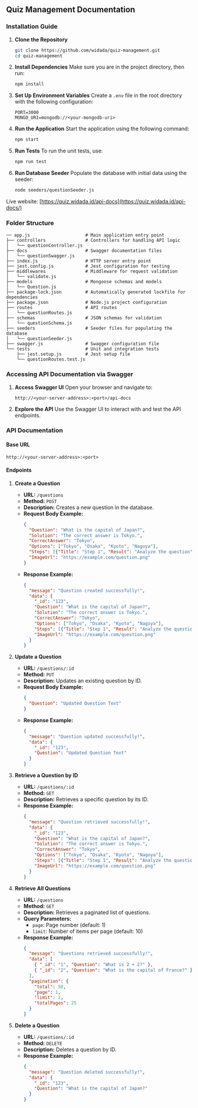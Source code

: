 ## **Quiz Management Documentation**

### **Installation Guide**

1. **Clone the Repository**
   ```bash
   git clone https://github.com/widada/quiz-management.git
   cd quiz-management
   ```
2. **Install Dependencies**
   Make sure you are in the project directory, then run:
   ```bash
   npm install
   ```
3. **Set Up Environment Variables**
   Create a `.env` file in the root directory with the following configuration:
   ```env
   PORT=3000
   MONGO_URI=mongodb://<your-mongodb-uri>
   ```
4. **Run the Application**
   Start the application using the following command:
   ```bash
   npm start
   ```
5. **Run Tests**
   To run the unit tests, use:
   ```bash
   npm run test
   ```
6. **Run Database Seeder**
   Populate the database with initial data using the seeder:
   ```bash
   node seeders/questionSeeder.js
   ```

Live website: [https://quiz.widada.id/api-docs](https://quiz.widada.id/api-docs/)

### **Folder Structure**

```plaintext
── app.js                     # Main application entry point
├── controllers               # Controllers for handling API logic
│   └── questionController.js
├── docs                      # Swagger documentation files
│   └── questionSwagger.js
├── index.js                  # HTTP server entry point
├── jest.config.js            # Jest configuration for testing
├── middlewares               # Middleware for request validation
│   └── validate.js
├── models                    # Mongoose schemas and models
│   └── Question.js
├── package-lock.json         # Automatically generated lockfile for dependencies
├── package.json              # Node.js project configuration
├── routes                    # API routes
│   └── questionRoutes.js
├── schemas                   # JSON schemas for validation
│   └── questionSchema.js
├── seeders                   # Seeder files for populating the database
│   └── questionSeeder.js
├── swagger.js                # Swagger configuration file
└── tests                     # Unit and integration tests
    ├── jest.setup.js         # Jest setup file
    └── questionRoutes.test.js
```

### **Accessing API Documentation via Swagger**

1. **Access Swagger UI**
   Open your browser and navigate to:
   ```
   http://<your-server-address>:<port>/api-docs
   ```

2. **Explore the API**
   Use the Swagger UI to interact with and test the API endpoints.

### **API Documentation**

#### **Base URL**
```
http://<your-server-address>:<port>
```

#### **Endpoints**

1. **Create a Question**
   - **URL:** `/questions`
   - **Method:** `POST`
   - **Description:** Creates a new question in the database.
   - **Request Body Example:**
     ```json
     {
       "Question": "What is the capital of Japan?",
       "Solution": "The correct answer is Tokyo.",
       "CorrectAnswer": "Tokyo",
       "Options": ["Tokyo", "Osaka", "Kyoto", "Nagoya"],
       "Steps": [{"Title": "Step 1", "Result": "Analyze the question"}],
       "ImageUrl": "https://example.com/question.png"
     }
     ```
   - **Response Example:**
     ```json
     {
       "message": "Question created successfully!",
       "data": {
         "_id": "123",
         "Question": "What is the capital of Japan?",
         "Solution": "The correct answer is Tokyo.",
         "CorrectAnswer": "Tokyo",
         "Options": ["Tokyo", "Osaka", "Kyoto", "Nagoya"],
         "Steps": [{"Title": "Step 1", "Result": "Analyze the question"}],
         "ImageUrl": "https://example.com/question.png"
       }
     }
     ```

2. **Update a Question**
   - **URL:** `/questions/:id`
   - **Method:** `PUT`
   - **Description:** Updates an existing question by ID.
   - **Request Body Example:**
     ```json
     {
       "Question": "Updated Question Text"
     }
     ```
   - **Response Example:**
     ```json
     {
       "message": "Question updated successfully!",
       "data": {
         "_id": "123",
         "Question": "Updated Question Text"
       }
     }
     ```

3. **Retrieve a Question by ID**
   - **URL:** `/questions/:id`
   - **Method:** `GET`
   - **Description:** Retrieves a specific question by its ID.
   - **Response Example:**
     ```json
     {
       "message": "Question retrieved successfully!",
       "data": {
         "_id": "123",
         "Question": "What is the capital of Japan?",
         "Solution": "The correct answer is Tokyo.",
         "CorrectAnswer": "Tokyo",
         "Options": ["Tokyo", "Osaka", "Kyoto", "Nagoya"],
         "Steps": [{"Title": "Step 1", "Result": "Analyze the question"}],
         "ImageUrl": "https://example.com/question.png"
       }
     }
     ```

4. **Retrieve All Questions**
   - **URL:** `/questions`
   - **Method:** `GET`
   - **Description:** Retrieves a paginated list of questions.
   - **Query Parameters:**
     - `page`: Page number (default: 1)
     - `limit`: Number of items per page (default: 10)
   - **Response Example:**
     ```json
     {
       "message": "Questions retrieved successfully!",
       "data": [
         { "_id": "1", "Question": "What is 2 + 2?" },
         { "_id": "2", "Question": "What is the capital of France?" }
       ],
       "pagination": {
         "total": 50,
         "page": 1,
         "limit": 2,
         "totalPages": 25
       }
     }
     ```

5. **Delete a Question**
   - **URL:** `/questions/:id`
   - **Method:** `DELETE`
   - **Description:** Deletes a question by ID.
   - **Response Example:**
     ```json
     {
       "message": "Question deleted successfully!",
       "data": {
         "_id": "123",
         "Question": "What is the capital of Japan?"
       }
     }
     ```
